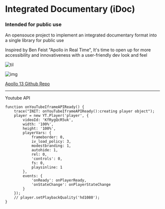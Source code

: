# Integrated Documentary (iDoc)
### Intended for public use

An opensouce project to implement an integrated documentary format into a single library for public use

Inspired by Ben Feist "Apollo in Real Time", It's time to open up for more accessibility and innovativeness with a user-friendly dev look and feel

![til](./apollo1.gif)

![img](https://apolloinrealtime.org/11/img/help_callouts.jpg)

[Apollo 13 Github Repo](https://github.com/bfeist/Apollo_13.git)

---

Youtube API

```
function onYouTubeIframeAPIReady() {
    trace("INIT: onYouTubeIframeAPIReady():creating player object");
    player = new YT.Player('player', {
        videoId: 'KfRygQcR5uk',
        width: '100%',
        height: '100%',
        playerVars: {
            frameborder: 0,
            iv_load_policy: 3,
            modestbranding: 1,
            autohide: 1,
            rel: 0,
            'controls': 0,
            fs: 0,
            playsinline: 1
        },
        events: {
            'onReady': onPlayerReady,
            'onStateChange': onPlayerStateChange
        }
    });
    // player.setPlaybackQuality('hd1080');
}
```
